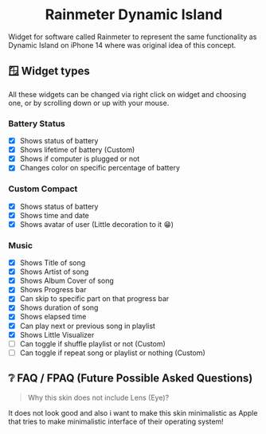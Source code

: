 <h1 align=center>Rainmeter Dynamic Island</h1>

Widget for software called Rainmeter to represent the same functionality as Dynamic Island
on iPhone 14 where was original idea of this concept.

## 🪟 Widget types

All these widgets can be changed via right click on widget and choosing one, or by scrolling down or up with your mouse.

### Battery Status

- [x] Shows status of battery
- [x] Shows lifetime of battery (Custom)
- [x] Shows if computer is plugged or not
- [x] Changes color on specific percentage of battery

### Custom Compact

- [x] Shows status of battery
- [x] Shows time and date
- [x] Shows avatar of user (Little decoration to it 😁)

### Music

- [x] Shows Title of song
- [x] Shows Artist of song
- [x] Shows Album Cover of song
- [x] Shows Progress bar
- [x] Can skip to specific part on that progress bar
- [x] Shows duration of song
- [x] Shows elapsed time
- [x] Can play next or previous song in playlist
- [x] Shows Little Visualizer
- [ ] Can toggle if shuffle playlist or not (Custom)
- [ ] Can toggle if repeat song or playlist or nothing (Custom)

## ❔ FAQ / FPAQ (Future Possible Asked Questions)

> Why this skin does not include Lens (Eye)?

It does not look good and also i want to make this skin minimalistic as Apple that tries to make minimalistic interface of their operating system!